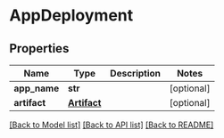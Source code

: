 # AppDeployment

## Properties
Name | Type | Description | Notes
------------ | ------------- | ------------- | -------------
**app_name** | **str** |  | [optional] 
**artifact** | [**Artifact**](Artifact.md) |  | [optional] 

[[Back to Model list]](../README.md#documentation-for-models) [[Back to API list]](../README.md#documentation-for-api-endpoints) [[Back to README]](../README.md)


